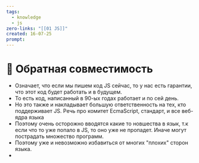 ```yaml
---
tags:
  - knowledge
  - js
zero-links: "[[01 JS]]"
created: 16-07-25
prompt:
---
```

# 📑 Обратная совместимость
- Означает, что если мы пишем код JS сейчас, то у нас есть гарантии, что этот код будет работать и в будущем. 
- То есть код, написанный в 90-ых годах работает и по сей день. 
- Но это также и накладывает большую ответственность на тех, кто поддерживает JS. Речь про комитет EcmaScript, стандарт, и все веб-ядра языка
- Поэтому очень осторожно вводятся какие то новшества в язык, т.к если что то уже попало в JS, то оно уже не пропадет. Иначе могут пострадать множество программ. 
- Поэтому уже и невозможно избавиться от многих "плохих" сторон языка.
- 
